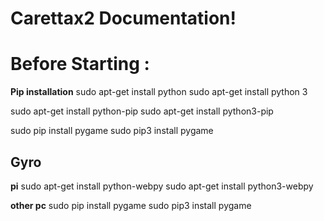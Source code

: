 ﻿# Carettax2 Documentation!




# Before Starting :

**Pip installation**
sudo apt-get install python
sudo apt-get install python 3

sudo apt-get install python-pip
sudo apt-get install python3-pip

sudo pip install pygame
sudo pip3 install pygame




## Gyro
**pi**
sudo apt-get install python-webpy
sudo apt-get install python3-webpy

**other pc**
sudo pip install pygame
sudo pip3 install pygame

